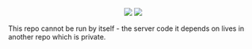 <!-- apparently this old deprecated attribute is the way to center images in markdown?? -->
<p align="center"><img src="https://user-images.githubusercontent.com/13897419/72461732-9bb5d680-379d-11ea-8a78-a2121cc784ac.png" /> <img src="https://user-images.githubusercontent.com/13897419/72413542-046d6680-373e-11ea-98ea-c69844921c49.png" /></div>

This repo cannot be run by itself - the server code it depends on lives in another repo which is private.
